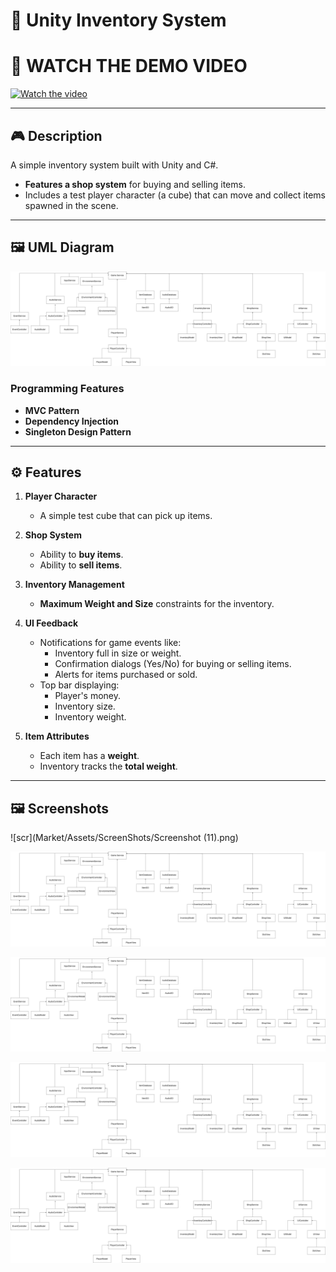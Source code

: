 # 🛒 Unity Inventory System

# 🎥 WATCH THE DEMO VIDEO
[![Watch the video](https://img.youtube.com/vi/B7hMu0V3SW0/maxresdefault.jpg)](https://www.youtube.com/watch?v=B7hMu0V3SW0)

---

## 🎮 Description

A simple inventory system built with Unity and C#.  
- **Features a shop system** for buying and selling items.  
- Includes a test player character (a cube) that can move and collect items spawned in the scene.  

---

## 🖼️ UML Diagram

![UML Diagram](Market/Assets/ScreenShots/MarketInventorySystemLatest.drawio.png)  

### **Programming Features**  
- **MVC Pattern**  
- **Dependency Injection**  
- **Singleton Design Pattern**

---

## ⚙️ Features

1. **Player Character**  
   - A simple test cube that can pick up items.  

2. **Shop System**  
   - Ability to **buy items**.  
   - Ability to **sell items**.  

3. **Inventory Management**  
   - **Maximum Weight and Size** constraints for the inventory.  

4. **UI Feedback**  
   - Notifications for game events like:  
     - Inventory full in size or weight.  
     - Confirmation dialogs (Yes/No) for buying or selling items.  
     - Alerts for items purchased or sold.  
   - Top bar displaying:  
     - Player's money.  
     - Inventory size.  
     - Inventory weight.  

5. **Item Attributes**  
   - Each item has a **weight**.  
   - Inventory tracks the **total weight**.

---

## 🖼️ Screenshots

![scr](Market/Assets/ScreenShots/Screenshot (11).png)  

![UML Diagram](Market/Assets/ScreenShots/MarketInventorySystemLatest.drawio.png)  

![UML Diagram](Market/Assets/ScreenShots/MarketInventorySystemLatest.drawio.png)  

![UML Diagram](Market/Assets/ScreenShots/MarketInventorySystemLatest.drawio.png)  

![UML Diagram](Market/Assets/ScreenShots/MarketInventorySystemLatest.drawio.png)  


